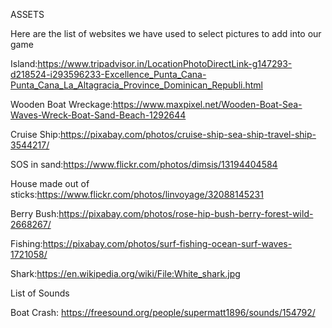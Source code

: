 ASSETS

Here are the list of websites we have used to select pictures to add into our game 

Island:https://www.tripadvisor.in/LocationPhotoDirectLink-g147293-d218524-i293596233-Excellence_Punta_Cana-Punta_Cana_La_Altagracia_Province_Dominican_Republi.html

Wooden Boat Wreckage:https://www.maxpixel.net/Wooden-Boat-Sea-Waves-Wreck-Boat-Sand-Beach-1292644

Cruise Ship:https://pixabay.com/photos/cruise-ship-sea-ship-travel-ship-3544217/ 

SOS in sand:https://www.flickr.com/photos/dimsis/13194404584 

House made out of sticks:https://www.flickr.com/photos/linvoyage/32088145231

Berry Bush:https://pixabay.com/photos/rose-hip-bush-berry-forest-wild-2668267/ 

Fishing:https://pixabay.com/photos/surf-fishing-ocean-surf-waves-1721058/ 

Shark:https://en.wikipedia.org/wiki/File:White_shark.jpg  

List of Sounds  

Boat Crash: https://freesound.org/people/supermatt1896/sounds/154792/
